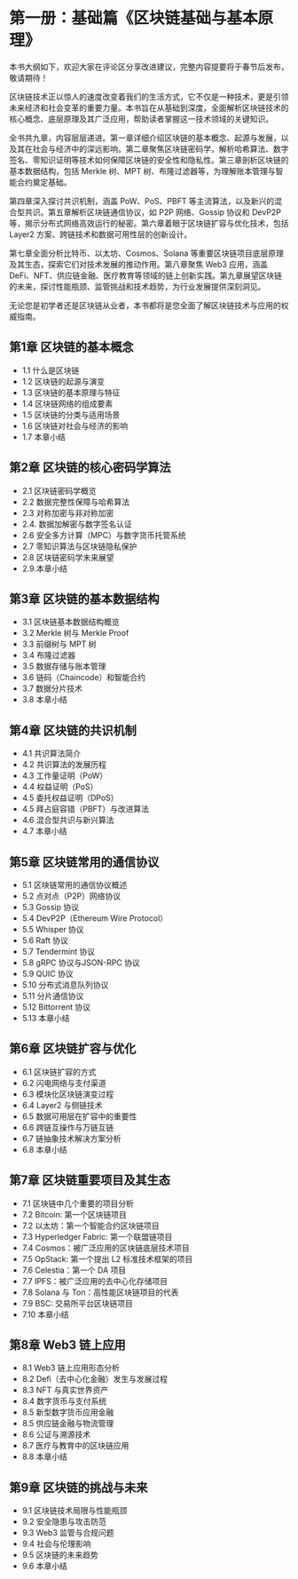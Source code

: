 
# 第一册：基础篇《区块链基础与基本原理》

本书大纲如下，欢迎大家在评论区分享改进建议，完整内容提要将于春节后发布，敬请期待！

区块链技术正以惊人的速度改变着我们的生活方式，它不仅是一种技术，更是引领未来经济和社会变革的重要力量。本书旨在从基础到深度，全面解析区块链技术的核心概念、底层原理及其广泛应用，帮助读者掌握这一技术领域的关键知识。

全书共九章，内容层层递进。第一章详细介绍区块链的基本概念、起源与发展，以及其在社会与经济中的深远影响。第二章聚焦区块链密码学，解析哈希算法、数字签名、零知识证明等技术如何保障区块链的安全性和隐私性。第三章剖析区块链的基本数据结构，包括 Merkle 树、MPT 树、布隆过滤器等，为理解账本管理与智能合约奠定基础。

第四章深入探讨共识机制，涵盖 PoW、PoS、PBFT 等主流算法，以及新兴的混合型共识。第五章解析区块链通信协议，如 P2P 网络、Gossip 协议和 DevP2P 等，揭示分布式网络高效运行的秘密。第六章着眼于区块链扩容与优化技术，包括 Layer2 方案、跨链技术和数据可用性层的创新设计。

第七章全面分析比特币、以太坊、Cosmos、Solana 等重要区块链项目底层原理及其生态，探索它们对技术发展的推动作用。第八章聚焦 Web3 应用，涵盖 DeFi、NFT、供应链金融、医疗教育等领域的链上创新实践。第九章展望区块链的未来，探讨性能瓶颈、监管挑战和技术趋势，为行业发展提供深刻洞见。

无论您是初学者还是区块链从业者，本书都将是您全面了解区块链技术与应用的权威指南。

## 第1章 区块链的基本概念
- 1.1 什么是区块链
- 1.2 区块链的起源与演变
- 1.3 区块链的基本原理与特征
- 1.4 区块链网络的组成要素
- 1.5 区块链的分类与适用场景
- 1.6 区块链对社会与经济的影响
- 1.7 本章小结

## 第2章 区块链的核心密码学算法
- 2.1 区块链密码学概览
- 2.2 数据完整性保障与哈希算法
- 2.3 对称加密与非对称加密
- 2.4. 数据加解密与数字签名认证
- 2.6 安全多方计算（MPC）与数字货币托管系统
- 2.7 零知识算法与区块链隐私保护
- 2.8 区块链密码学未来展望
- 2.9.本章小结

## 第3章 区块链的基本数据结构
- 3.1  区块链基本数据结构概览
- 3.2 Merkle 树与 Merkle Proof
- 3.3 前缀树与 MPT 树
- 3.4 布隆过滤器
- 3.5 数据存储与账本管理
- 3.6 链码（Chaincode）和智能合约
- 3.7 数据分片技术
- 3.8 本章小结

## 第4章 区块链的共识机制
- 4.1 共识算法简介
- 4.2 共识算法的发展历程
- 4.3 工作量证明（PoW）
- 4.4 权益证明（PoS）
- 4.5 委托权益证明（DPoS）
- 4.5 拜占庭容错（PBFT）与改进算法
- 4.6 混合型共识与新兴算法
- 4.7 本章小结

## 第5章 区块链常用的通信协议
- 5.1 区块链常用的通信协议概述
- 5.2 点对点（P2P）网络协议
- 5.3 Gossip 协议
- 5.4 DevP2P（Ethereum Wire Protocol）
- 5.5 Whisper 协议
- 5.6 Raft 协议
- 5.7 Tendermint 协议
- 5.8 gRPC 协议与JSON-RPC 协议
- 5.9 QUIC 协议
- 5.10 分布式消息队列协议
- 5.11 分片通信协议
- 5.12 Bittorrent 协议
- 5.13 本章小结

## 第6章 区块链扩容与优化
- 6.1 区块链扩容的方式
- 6.2 闪电网络与支付渠道
- 6.3 模块化区块链演变过程
- 6.4 Layer2 与侧链技术
- 6.5 数据可用层在扩容中的重要性
- 6.6 跨链互操作与万链互链
- 6.7 链抽象技术解决方案分析
- 6.8 本章小结

## 第7章 区块链重要项目及其生态
- 7.1 区块链中几个重要的项目分析
- 7.2 Bitcoin:  第一个区块链项目
- 7.2 以太坊：第一个智能合约区块链项目
- 7.3 Hyperledger Fabric: 第一个联盟链项目
- 7.4 Cosmos：被广泛应用的区块链底层技术项目
- 7.5 OpStack:  第一个提出 L2 标准技术框架的项目
- 7.6 Celestia：第一个 DA 项目
- 7.7 IPFS：被广泛应用的去中心化存储项目
- 7.8 Solana 与 Ton：高性能区块链项目的代表
- 7.9 BSC: 交易所平台区块链项目
- 7.10 本章小结

## 第8章 Web3 链上应用
- 8.1 Web3 链上应用形态分析
- 8.2 Defi（去中心化金融）发生与发展过程
- 8.3 NFT 与真实世界资产
- 8.4 数字货币与支付系统
- 8.5 新型数字货币应用金融
- 8.5 供应链金融与物流管理
- 8.6 公证与溯源技术
- 8.7 医疗与教育中的区块链应用
- 8.8 本章小结

## 第9章 区块链的挑战与未来
- 9.1 区块链技术局限与性能瓶颈
- 9.2 安全隐患与攻击防范
- 9.3 Web3 监管与合规问题
- 9.4 社会与伦理影响
- 9.5 区块链的未来趋势
- 9.6 本章小结
